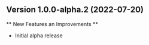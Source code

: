 
## Version 1.0.0-alpha.2 (2022-07-20)

** New Features an Improvements **

- Initial alpha release


